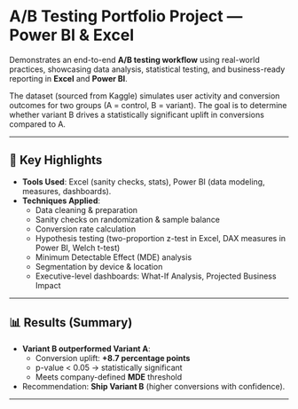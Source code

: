 # A/B Testing Portfolio Project — Power BI & Excel

Demonstrates an end-to-end **A/B testing workflow** using real-world practices, showcasing data analysis, statistical testing, and business-ready reporting in **Excel** and **Power BI**.

The dataset (sourced from Kaggle) simulates user activity and conversion outcomes for two groups (A = control, B = variant). The goal is to determine whether variant B drives a statistically significant uplift in conversions compared to A.

---

## 🔑 Key Highlights
- **Tools Used**: Excel (sanity checks, stats), Power BI (data modeling, measures, dashboards).
- **Techniques Applied**:
  - Data cleaning & preparation
  - Sanity checks on randomization & sample balance
  - Conversion rate calculation
  - Hypothesis testing (two-proportion z-test in Excel, DAX measures in Power BI, Welch t-test)
  - Minimum Detectable Effect (MDE) analysis
  - Segmentation by device & location
  - Executive-level dashboards: What-If Analysis, Projected Business Impact

---

## 📊 Results (Summary)
- **Variant B outperformed Variant A**:
  - Conversion uplift: **+8.7 percentage points**
  - p-value < 0.05 → statistically significant
  - Meets company-defined **MDE** threshold
- Recommendation: **Ship Variant B** (higher conversions with confidence).

---


